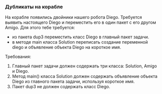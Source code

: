
### Дубликаты на корабле

На корабле появились двойники нашего робота Diego. Требуется выявить настоящего Diego и переместить его в один пакет с его другом Amigo.
Для этого тебе требуется:
- из пакета dup3 переместить класс Diego в главный пакет задачи.
- в методе main класса Solution переписать создание переменной diego и объявление объекта Diego на короткое имя.


Требования:
1.	Главный пакет задачи должен содержать три класса: Solution, Amigo и Diego.
2.	Метод main() класса Solution должен содержать объявление объекта Diego из главного пакета задачи, используя короткое имя.
3.	Пакет dup3 не должен содержать класс Diegо.


